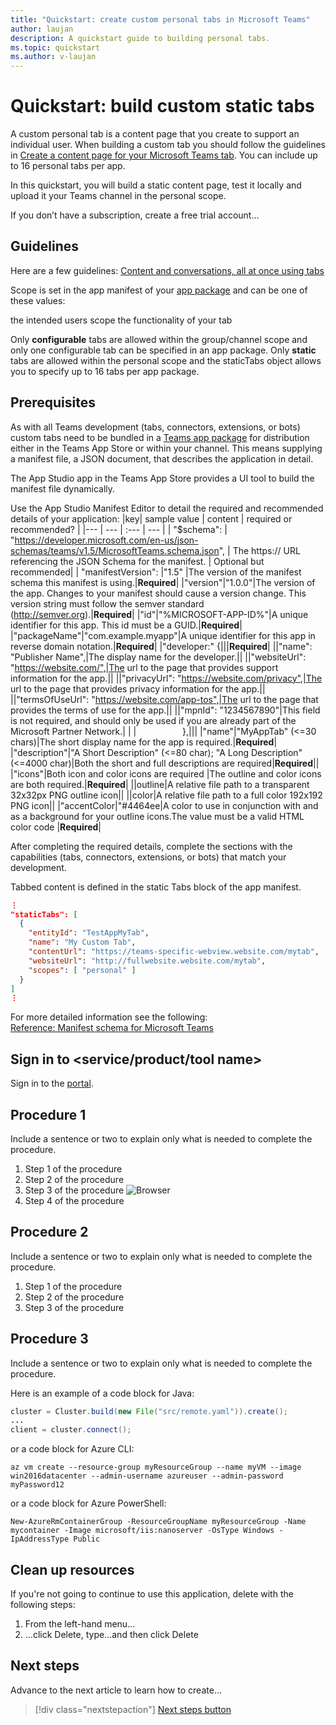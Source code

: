 ```yaml
---
title: "Quickstart: create custom personal tabs in Microsoft Teams" 
author: laujan 
description: A quickstart guide to building personal tabs. 
ms.topic: quickstart 
ms.author: v-laujan 
---
```


<!---Recommended: Remove all the comments in this template before you
sign-off or merge to master.--->

<!---quickstarts are fundamental day-1 instructions for helping new
customers use a subscription to quickly try out a specific product/service.
The entire activity is a short set of steps that provides an initial
experience.
You only use quickstarts when you can get the service, technology, or
functionality into the hands of new customers in less than 10 minutes.
--->

# Quickstart: build custom static tabs
<!---Required:
Starts with "quickstart: "
Make the first word following "quickstart:" a verb.
--->

<!---Required:
Lead with a light intro that describes, in customer-friendly language,
what the customer will learn, or do, or accomplish. Answer the fundamental
"why would I want to do this?" question.
--->
A custom personal tab is a content page that you create to support an individual user. When building a custom tab you should follow the guidelines in [Create a content page for your Microsoft Teams <custom> tab](https://docs.microsoft.com/microsoftteams/platform/concepts/tabs/tabs-content). You can include up to 16 personal tabs per app.

In this quickstart, you will build a static content page, test it locally and upload it your Teams channel in the personal scope.

If you don’t have a <service> subscription, create a free trial account...
<!--- Required, if a free trial account exists
Because quickstarts are intended to help new customers use a subscription
to quickly try out a specific product/service, include a link to a free
trial before the first H2, if one exists. You can find listed examples in
[Write quickstarts](contribute-how-to-mvc-quickstart.md)
--->

<!---Avoid notes, tips, and important boxes. Readers tend to skip over them.
Better to put that info directly into the article text.--->
## Guidelines
Here are a few guidelines: 
[Content and conversations, all at once using tabs](https://docs.microsoft.com/xmicrosoftteams/platform/resources/design/framework/tabs)

Scope is set in the app manifest of your [app package](https://docs.microsoft.com/en-us/microsoftteams/platform/concepts/apps/apps-package) and can be one of these values:

the intended users scope the functionality of your tab

 Only **configurable** tabs are allowed within the group/channel scope and only one configurable tab can be specified in an app package. Only **static** tabs are allowed within the personal scope and the staticTabs object allows you to specify up to 16 tabs per app package. 

## Prerequisites

As with all Teams development (tabs, connectors, extensions, or bots) custom tabs need to be bundled in a [Teams app package](https://docs.microsoft.com/en-us/microsoftteams/platform/concepts/apps/apps-package)  for distribution either in the Teams App Store or within your channel. This means supplying a manifest file, a JSON document, that describes the application in detail.

The App Studio app in the Teams App Store provides a UI tool to build the manifest file dynamically.

Use the App Studio Manifest Editor to detail the required and recommended details of your application:
|key| sample value | content | required or recommended? |
|--- | --- | :--- | --- |
| "$schema": | "https://developer.microsoft.com/en-us/json-schemas/teams/v1.5/MicrosoftTeams.schema.json", | The https:// URL referencing the JSON Schema for the manifest. | Optional but recommended|
| "manifestVersion": |"1.5" |The version of the manifest schema this manifest is using.|**Required**|
|"version"|"1.0.0"|The version of the app. Changes to your manifest should cause a version change. This version string must follow the semver standard (http://semver.org).|**Required**|
|"id"|"%MICROSOFT-APP-ID%"|A unique identifier for this app. This id must be a GUID.|**Required**|
|"packageName"|"com.example.myapp"|A unique identifier for this app in reverse domain notation.|**Required**|
|"developer:" {|||**Required**|
||"name": "Publisher Name",|The display name for the developer.||
||"websiteUrl": "https://website.com/",|The url to the page that provides support information for the app.||
||"privacyUrl": "https://website.com/privacy",|The url to the page that provides privacy information for the app.||
||"termsOfUseUrl": "https://website.com/app-tos",|The url to the page that provides the terms of use for the app.||
||"mpnId": "1234567890"|This field is not required, and should only be used if you are already part of the Microsoft Partner Network.| |
|&emsp;&emsp;&emsp;&emsp;&emsp; },|||
|"name"|"MyAppTab" (<=30 chars)|The short display name for the app is required.|**Required**|
|"description"|"A Short Description" (<=80 char); "A Long Description" (<=4000 char)|Both the short and full descriptions are required|**Required**||
|"icons"|Both icon and color icons are required  |The outline and color icons are both required.|**Required**|
||outline|A relative file path to a transparent 32x32px PNG outline icon||
||color|A relative file path to a full color 192x192 PNG icon||
|"accentColor|"#4464ee|A color to use in conjunction with and as a background for your outline icons.The value must be a valid HTML color code |**Required**|


After completing the required details, complete the sections with the capabilities (tabs, connectors, extensions, or bots) that match your development.

Tabbed content is defined in the static Tabs block of the app manifest.

```json
⋮
"staticTabs": [
  {
    "entityId": "TestAppMyTab",
    "name": "My Custom Tab",
    "contentUrl": "https://teams-specific-webview.website.com/mytab",
    "websiteUrl": "http://fullwebsite.website.com/mytab",
    "scopes": [ "personal" ]
  }
]
⋮
```
For more detailed information see the following: \
[Reference: Manifest schema for Microsoft Teams](https://docs.microsoft.com/en-us/microsoftteams/platform/resources/schema/manifest-schema)


<!---If you feel like your quickstart has a lot of prerequisites, the
quickstart may be the wrong content type - a tutorial or how-to guide
may be the better option.
If you need them, make Prerequisites your first H2 in a quickstart.
If there’s something a customer needs to take care of before they start (for
example, creating a VM) it’s OK to link to that content before they begin.
--->

## Sign in to <service/product/tool name>

Sign in to the [<service> portal](url).
<!---If you need to sign in to the portal to do the quickstart, this H2 and
link are required.--->

## Procedure 1

<!---Required:
Quickstarts are prescriptive and guide the customer through an end-to-end
procedure. Make sure to use specific naming for setting up accounts and
configuring technology.
Don't link off to other content - include whatever the customer needs to
complete the scenario in the article. For example, if the customer needs
to set permissions, include the permissions they need to set, and the specific
settings in the quickstart procedure. Don't send the customer to another
article to read about it.
In a break from tradition, do not link to reference topics in the procedural
part of the quickstart when using cmdlets or code. Provide customers what they
need to know in the quickstart to successfully complete the quickstart.
For portal-based procedures, minimize bullets and numbering.
For the CLI or PowerShell based procedures, don't use bullets or numbering.
--->

Include a sentence or two to explain only what is needed to complete the
procedure.

1. Step 1 of the procedure
1. Step 2 of the procedure
1. Step 3 of the procedure
   ![Browser](media/contribute-how-to-mvc-quickstart/browser.png)
   <!---Use screenshots but be judicious to maintain a reasonable length. Make
    sure screenshots align to the
    [current standards](https://review.docs.microsoft.com/help/contribute/contribute-how-to-create-screenshot?branch=master).
   If users access your product/service via a web browser the first screenshot
   should always include the full browser window in Chrome or Safari. This is
   to show users that the portal is browser-based - OS and browser agnostic.--->
1. Step 4 of the procedure

## Procedure 2

Include a sentence or two to explain only what is needed to complete the procedure.

1. Step 1 of the procedure
1. Step 2 of the procedure
1. Step 3 of the procedure

## Procedure 3

Include a sentence or two to explain only what is needed to complete the procedure.
<!---Code requires specific formatting. Here are a few useful examples of
commonly used code blocks. Make sure to use the interactive functionality where
possible.
For the CLI or PowerShell based procedures, don't use bullets or numbering.--->

Here is an example of a code block for Java:

```java
cluster = Cluster.build(new File("src/remote.yaml")).create();
...
client = cluster.connect();
```

or a code block for Azure CLI:

```azurecli-interactive 
az vm create --resource-group myResourceGroup --name myVM --image win2016datacenter --admin-username azureuser --admin-password myPassword12
```
or a code block for Azure PowerShell:

```azurepowershell-interactive
New-AzureRmContainerGroup -ResourceGroupName myResourceGroup -Name mycontainer -Image microsoft/iis:nanoserver -OsType Windows -IpAddressType Public
```

## Clean up resources

If you're not going to continue to use this application, delete <resources>
with the following steps:

1. From the left-hand menu...
2. ...click Delete, type...and then click Delete

<!---Required:
To avoid any costs associated with following the quickstart procedure, a Clean
up resources (H2) should come just before Next steps (H2)
--->

## Next steps

Advance to the next article to learn how to create...
> [!div class="nextstepaction"]
> [Next steps button](contribute-get-started-mvc.md)

<!--- Required:
Quickstarts should always have a Next steps H2 that points to the next logical
quickstart in a series, or, if there are no other quickstarts, to some other
cool thing the customer can do. A single link in the blue box format should
direct the customer to the next article - and you can shorten the title in the
boxes if the original one doesn’t fit.
Do not use a "More info section" or a "Resources section" or a "See also section". --->